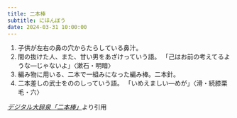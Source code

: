 ```yaml
---
title: 二本棒
subtitle: にほんぼう
date: 2024-03-31 10:00:00
---
```


1. 子供が左右の鼻の穴からたらしている鼻汁。
2. 間の抜けた人、また、甘い男をあざけっていう語。
    「己はお前の考えてるような—じゃないよ」〈漱石・明暗〉
3. 編み物に用いる、二本で一組みになった編み棒。二本針。
4. 二本差しの武士をののしっていう語。
    「いめえましい—めが」〈滑・続膝栗毛・六〉

<cite>[デジタル大辞泉「二本棒」](https://dictionary.goo.ne.jp/word/%E4%BA%8C%E6%9C%AC%E6%A3%92/)</cite>より引用